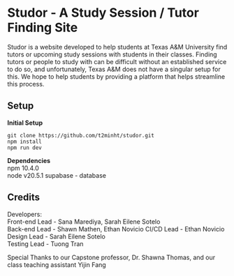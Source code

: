 # Studor - A Study Session / Tutor Finding Site
Studor is a website developed to help students at Texas A&M University find tutors or upcoming study sessions with students in their classes. Finding tutors or people to study with can be difficult without an established service to do so, and unfortunately, Texas A&M does not have a singular setup for this. We hope to help students by providing a platform that helps streamline this process.

## Setup
**Initial Setup**   
```
git clone https://github.com/t2minht/studor.git  
npm install   
npm run dev
```

**Dependencies**  
npm 10.4.0  
node v20.5.1
supabase - database


## Credits
Developers:  
Front-end Lead - Sana Marediya, Sarah Eilene Sotelo  
Back-end Lead - Shawn Mathen, Ethan Novicio 
CI/CD Lead  - Ethan Novicio  
Design Lead - Sarah Eilene Sotelo  
Testing Lead - Tuong Tran

Special Thanks to our Capstone professor, Dr. Shawna Thomas, and our class teaching assistant Yijin Fang

